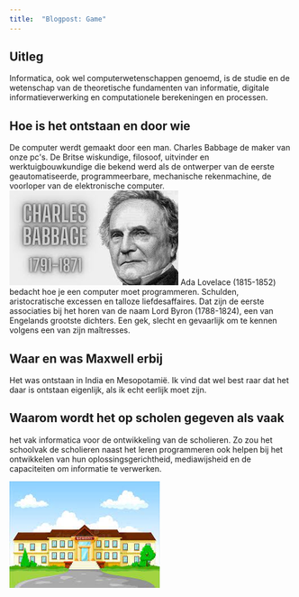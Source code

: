 ```yaml
---
title:  "Blogpost: Game"
---
```


## Uitleg
Informatica, ook wel computerwetenschappen genoemd, is de studie en de wetenschap van de theoretische fundamenten van informatie, digitale informatieverwerking en computationele berekeningen en processen.
 

<!--more-->

## Hoe is het ontstaan en door wie 
De computer werdt gemaakt door een man. Charles Babbage de maker van onze pc's. De Britse wiskundige, filosoof, uitvinder en werktuigbouwkundige die bekend werd als de ontwerper van de eerste geautomatiseerde, programmeerbare, mechanische rekenmachine, de voorloper van de elektronische computer.
![Afbeelding van Charles Babbage](/assets/images/images.jpg)
Ada Lovelace (1815-1852) bedacht hoe je een computer moet programmeren.
Schulden, aristocratische excessen en talloze liefdesaffaires. Dat zijn de eerste associaties bij het horen van de naam Lord Byron (1788-1824), een van Engelands grootste dichters. Een gek, slecht en gevaarlijk om te kennen volgens een van zijn maîtresses. 

## Waar en was Maxwell erbij
Het was ontstaan in India en Mesopotamië. Ik vind dat wel best raar dat het daar is ontstaan eigenlijk, als ik echt eerlijk moet zijn. 

## Waarom wordt het op scholen gegeven als vaak 
 het vak informatica voor de ontwikkeling van de scholieren. Zo zou het schoolvak de scholieren naast het leren programmeren ook helpen bij het ontwikkelen van hun oplossingsgerichtheid, mediawijsheid en de capaciteiten om informatie te verwerken.

![Cartoon afbeelding van een school](/assets/images/school.jpg)

